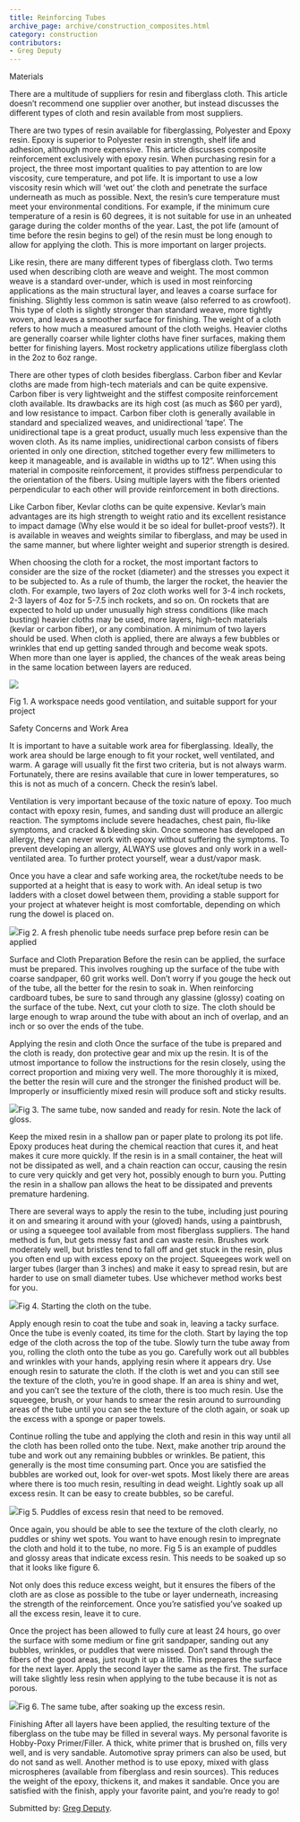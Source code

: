 ```yaml
---
title: Reinforcing Tubes
archive_page: archive/construction_composites.html
category: construction
contributors:
- Greg Deputy
---
```

Materials

There are a multitude of suppliers for resin and fiberglass cloth. This article doesn’t recommend one supplier over another, but instead discusses the different types of cloth and resin available from most suppliers.

There are two types of resin available for fiberglassing, Polyester and Epoxy resin. Epoxy is superior to Polyester resin in strength, shelf life and adhesion, although more expensive. This article discusses composite reinforcement exclusively with epoxy resin. When purchasing resin for a project, the three most important qualities to pay attention to are low viscosity, cure temperature, and pot life. It is important to use a low viscosity resin which will ‘wet out’ the cloth and penetrate the surface underneath as much as possible. Next, the resin’s cure temperature must meet your environmental conditions. For example, if the minimum cure temperature of a resin is 60 degrees, it is not suitable for use in an unheated garage during the colder months of the year. Last, the pot life (amount of time before the resin begins to gel) of the resin must be long enough to allow for applying the cloth. This is more important on larger projects.

Like resin, there are many different types of fiberglass cloth. Two terms used when describing cloth are weave and weight. The most common weave is a standard over-under, which is used in most reinforcing applications as the main structural layer, and leaves a coarse surface for finishing. Slightly less common is satin weave (also referred to as crowfoot). This type of cloth is slightly stronger than standard weave, more tightly woven, and leaves a smoother surface for finishing. The weight of a cloth refers to how much a measured amount of the cloth weighs. Heavier cloths are generally coarser while lighter cloths have finer surfaces, making them better for finishing layers. Most rocketry applications utilize fiberglass cloth in the 2oz to 6oz range.

There are other types of cloth besides fiberglass. Carbon fiber and Kevlar cloths are made from high-tech materials and can be quite expensive. Carbon fiber is very lightweight and the stiffest composite reinforcement cloth available. Its drawbacks are its high cost (as much as $60 per yard), and low resistance to impact. Carbon fiber cloth is generally available in standard and specialized weaves, and unidirectional ‘tape’. The unidirectional tape is a great product, usually much less expensive than the woven cloth. As its name implies, unidirectional carbon consists of fibers oriented in only one direction, stitched together every few millimeters to keep it manageable, and is available in widths up to 12”. When using this material in composite reinforcement, it provides stiffness perpendicular to the orientation of the fibers. Using multiple layers with the fibers oriented perpendicular to each other will provide reinforcement in both directions.

Like Carbon fiber, Kevlar cloths can be quite expensive. Kevlar’s main advantages are its high strength to weight ratio and its excellent resistance to impact damage (Why else would it be so ideal for bullet-proof vests?). It is available in weaves and weights similar to fiberglass, and may be used in the same manner, but where lighter weight and superior strength is desired.

When choosing the cloth for a rocket, the most important factors to consider are the size of the rocket (diameter) and the stresses you expect it to be subjected to. As a rule of thumb, the larger the rocket, the heavier the cloth. For example, two layers of 2oz cloth works well for 3-4 inch rockets, 2-3 layers of 4oz for 5-7.5 inch rockets, and so on. On rockets that are expected to hold up under unusually high stress conditions (like mach busting) heavier cloths may be used, more layers, high-tech materials (kevlar or carbon fiber), or any combination. A minimum of two layers should be used. When cloth is applied, there are always a few bubbles or wrinkles that end up getting sanded through and become weak spots. When more than one layer is applied, the chances of the weak areas being in the same location between layers are reduced.

![](/images/construction/workspace.jpg)

Fig 1. A workspace needs good ventilation, and suitable support for your project

Safety Concerns and Work Area

It is important to have a suitable work area for fiberglassing. Ideally, the work area should be large enough to fit your rocket, well ventilated, and warm. A garage will usually fit the first two criteria, but is not always warm. Fortunately, there are resins available that cure in lower temperatures, so this is not as much of a concern. Check the resin’s label.

Ventilation is very important because of the toxic nature of epoxy. Too much contact with epoxy resin, fumes, and sanding dust will produce an allergic reaction. The symptoms include severe headaches, chest pain, flu-like symptoms, and cracked & bleeding skin. Once someone has developed an allergy, they can never work with epoxy without suffering the symptoms. To prevent developing an allergy, ALWAYS use gloves and only work in a well-ventilated area. To further protect yourself, wear a dust/vapor mask.

Once you have a clear and safe working area, the rocket/tube needs to be supported at a height that is easy to work with. An ideal setup is two ladders with a closet dowel between them, providing a stable support for your project at whatever height is most comfortable, depending on which rung the dowel is placed on.

![](/images/construction/freshtube.jpg)Fig 2. A fresh phenolic tube needs surface prep before resin can be applied

Surface and Cloth Preparation Before the resin can be applied, the surface must be prepared. This involves roughing up the surface of the tube with coarse sandpaper, 60 grit works well. Don’t worry if you gouge the heck out of the tube, all the better for the resin to soak in. When reinforcing cardboard tubes, be sure to sand through any glassine (glossy) coating on the surface of the tube. Next, cut your cloth to size. The cloth should be large enough to wrap around the tube with about an inch of overlap, and an inch or so over the ends of the tube.

Applying the resin and cloth Once the surface of the tube is prepared and the cloth is ready, don protective gear and mix up the resin. It is of the utmost importance to follow the instructions for the resin closely, using the correct proportion and mixing very well. The more thoroughly it is mixed, the better the resin will cure and the stronger the finished product will be. Improperly or insufficiently mixed resin will produce soft and sticky results.

![](/images/construction/preppedtube.jpg)Fig 3. The same tube, now sanded and ready for resin. Note the lack of gloss.

Keep the mixed resin in a shallow pan or paper plate to prolong its pot life. Epoxy produces heat during the chemical reaction that cures it, and heat makes it cure more quickly. If the resin is in a small container, the heat will not be dissipated as well, and a chain reaction can occur, causing the resin to cure very quickly and get very hot, possibly enough to burn you. Putting the resin in a shallow pan allows the heat to be dissipated and prevents premature hardening.

There are several ways to apply the resin to the tube, including just pouring it on and smearing it around with your (gloved) hands, using a paintbrush, or using a squeegee tool available from most fiberglass suppliers. The hand method is fun, but gets messy fast and can waste resin. Brushes work moderately well, but bristles tend to fall off and get stuck in the resin, plus you often end up with excess epoxy on the project. Squeegees work well on larger tubes (larger than 3 inches) and make it easy to spread resin, but are harder to use on small diameter tubes. Use whichever method works best for you.

![](/images/construction/clothtube.jpg)Fig 4. Starting the cloth on the tube.

Apply enough resin to coat the tube and soak in, leaving a tacky surface. Once the tube is evenly coated, its time for the cloth. Start by laying the top edge of the cloth across the top of the tube. Slowly turn the tube away from you, rolling the cloth onto the tube as you go. Carefully work out all bubbles and wrinkles with your hands, applying resin where it appears dry. Use enough resin to saturate the cloth. If the cloth is wet and you can still see the texture of the cloth, you’re in good shape. If an area is shiny and wet, and you can’t see the texture of the cloth, there is too much resin. Use the squeegee, brush, or your hands to smear the resin around to surrounding areas of the tube until you can see the texture of the cloth again, or soak up the excess with a sponge or paper towels.

Continue rolling the tube and applying the cloth and resin in this way until all the cloth has been rolled onto the tube. Next, make another trip around the tube and work out any remaining bubbles or wrinkles. Be patient, this generally is the most time consuming part. Once you are satisfied the bubbles are worked out, look for over-wet spots. Most likely there are areas where there is too much resin, resulting in dead weight. Lightly soak up all excess resin. It can be easy to create bubbles, so be careful.

![](/images/construction/puddles.jpg)Fig 5. Puddles of excess resin that need to be removed.

Once again, you should be able to see the texture of the cloth clearly, no puddles or shiny wet spots. You want to have enough resin to impregnate the cloth and hold it to the tube, no more. Fig 5 is an example of puddles and glossy areas that indicate excess resin. This needs to be soaked up so that it looks like figure 6.

Not only does this reduce excess weight, but it ensures the fibers of the cloth are as close as possible to the tube or layer underneath, increasing the strength of the reinforcement. Once you’re satisfied you’ve soaked up all the excess resin, leave it to cure.

Once the project has been allowed to fully cure at least 24 hours, go over the surface with some medium or fine grit sandpaper, sanding out any bubbles, wrinkles, or puddles that were missed. Don’t sand through the fibers of the good areas, just rough it up a little. This prepares the surface for the next layer. Apply the second layer the same as the first. The surface will take slightly less resin when applying to the tube because it is not as porous.

![](/images/construction/nopuddles.jpg)Fig 6. The same tube, after soaking up the excess resin.

Finishing After all layers have been applied, the resulting texture of the fiberglass on the tube may be filled in several ways. My personal favorite is Hobby-Poxy Primer/Filler. A thick, white primer that is brushed on, fills very well, and is very sandable. Automotive spray primers can also be used, but do not sand as well. Another method is to use epoxy, mixed with glass microspheres (available from fiberglass and resin sources). This reduces the weight of the epoxy, thickens it, and makes it sandable. Once you are satisfied with the finish, apply your favorite paint, and you’re ready to go!

Submitted by: [Greg Deputy](mailto:greg@deputy.org).

